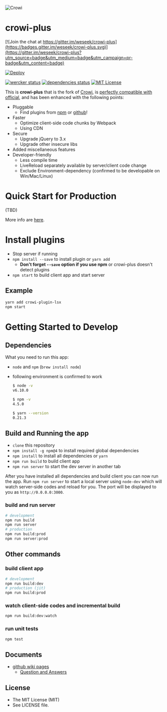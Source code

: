 ![Crowi](http://res.cloudinary.com/hrscywv4p/image/upload/c_limit,f_auto,h_900,q_80,w_1200/v1/199673/https_www_filepicker_io_api_file_VpYEP32ZQyCZ85u6XCXo_zskpra.png)

crowi-plus
===========

[![Join the chat at https://gitter.im/weseek/crowi-plus](https://badges.gitter.im/weseek/crowi-plus.svg)](https://gitter.im/weseek/crowi-plus?utm_source=badge&utm_medium=badge&utm_campaign=pr-badge&utm_content=badge)

[![Deploy](https://www.herokucdn.com/deploy/button.png)](https://heroku.com/deploy?template=https://github.com/weseek/crowi-plus/tree/v1.0.0-RC2)

[![wercker status](https://app.wercker.com/status/39cdc49d067d65c39cb35d52ceae6dc1/s/master "wercker status")](https://app.wercker.com/project/byKey/39cdc49d067d65c39cb35d52ceae6dc1)
[![dependencies status](https://david-dm.org/weseek/crowi-plus.svg)](https://david-dm.org/weseek/crowi-plus)
[![MIT License](http://img.shields.io/badge/license-MIT-blue.svg?style=flat)](LICENSE)

This is **crowi-plus** that is the fork of [Crowi](https://github.com/crowi/crowi), is [perfectly compatible with official](https://github.com/weseek/crowi-plus/wiki/Question-and-Answers#does-crowi-plus-have-compatibility-with-official-crowi), and has been enhanced with the following points:

* Pluggable
  * Find plugins from [npm](https://www.npmjs.com/browse/keyword/crowi-plugin) or [github](https://github.com/search?q=topic%3Acrowi-plugin)!
* Faster
  * Optimize client-side code chunks by Webpack
  * Using CDN
* Secure
  * Upgrade jQuery to 3.x
  * Upgrade other insecure libs
* Added miscellaneous features
* Developer-friendly
  * Less compile time
  * LiveReload separately available by server/client code change
  * Exclude Environment-dependency (confirmed to be developable on Win/Mac/Linux)
  
Quick Start for Production
===========================

(TBD)

More info are [here](https://github.com/crowi/crowi/wiki/Install-and-Configuration).

Install plugins
================

* Stop server if running
* `npm install --save` to install plugin or `yarn add`
  * **Don't forget `--save` option if you use npm** or crowi-plus doesn't detect plugins
* `npm start` to build client app and start server

## Example

```bash
yarn add crowi-plugin-lsx
npm start
```

Getting Started to Develop
==========================

## Dependencies
What you need to run this app:
* `node` and `npm` (`brew install node`)
* following environment is confirmed to work

    ```bash
    $ node -v
    v6.10.0
    
    $ npm -v
    4.5.0
    
    $ yarn --version
    0.21.3
    ```

## Build and Running the app
* `clone` this repository
* `npm install -g npm@4` to install required global dependencies
* `npm install` to install all dependencies or `yarn`
* `npm run build` to build client app
* `npm run server` to start the dev server in another tab

After you have installed all dependencies and build client you can now run the app. Run `npm run server` to start a local server using `node-dev` which will watch server-side codes and reload for you. The port will be displayed to you as `http://0.0.0.0:3000`.

### build and run server
```bash
# development
npm run build
npm run server
# production
npm run build:prod
npm run server:prod
```

## Other commands

### build client app
```bash
# development
npm run build:dev
# production (jit)
npm run build:prod
```

### watch client-side codes and incremental build
```bash
npm run build:dev:watch
```

### run unit tests
```bash
npm test
```

Documents
----------

* [github wiki pages](https://github.com/weseek/crowi-plus/wiki)
  * [Question and Answers](https://github.com/weseek/crowi-plus/wiki/Question-and-Answers)


License
---------

* The MIT License (MIT)
* See LICENSE file.
